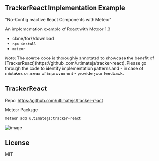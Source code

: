 ## TrackerReact Implementation Example
"No-Config reactive React Components with Meteor"

An implementation example of React with Meteor 1.3
* clone/fork/download
* `npm install`
* `meteor`

*Note*: The source code is thoroughly annotated to showcase the benefit of [TrackerReact](https://github
.com/ultimatejs/tracker-react). Please go through the code
 to 
identify implementation patterns and - in case of mistakes or areas of improvement - provide your feedback.

## TrackerReact
Repo: https://github.com/ultimatejs/tracker-react

Meteor Package

```
meteor add ultimatejs:tracker-react
```

![image](https://cloud.githubusercontent.com/assets/2397125/13386506/8584344e-dead-11e5-96fd-dfdda666cf39.png)


## License
MIT
